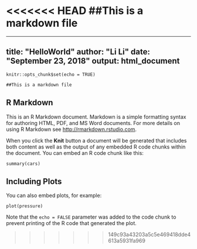 <<<<<<< HEAD
##This is a markdown file
=======
---
title: "HelloWorld"
author: "Li Li"
date: "September 23, 2018"
output: html_document
---

```{r setup, include=FALSE}
knitr::opts_chunk$set(echo = TRUE)
```
```{r}
##This is a markdown file
```

## R Markdown

This is an R Markdown document. Markdown is a simple formatting syntax for authoring HTML, PDF, and MS Word documents. For more details on using R Markdown see <http://rmarkdown.rstudio.com>.

When you click the **Knit** button a document will be generated that includes both content as well as the output of any embedded R code chunks within the document. You can embed an R code chunk like this:

```{r cars}
summary(cars)
```

## Including Plots

You can also embed plots, for example:

```{r pressure, echo=FALSE}
plot(pressure)
```

Note that the `echo = FALSE` parameter was added to the code chunk to prevent printing of the R code that generated the plot.
>>>>>>> 149c93a43203a5c5e469418dde4613a5931fa969
